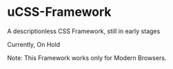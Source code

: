 # uCSS-Framework
A descriptionless CSS Framework, still in early stages

Currently, On Hold

Note: This Framework works only for Modern Browsers.
